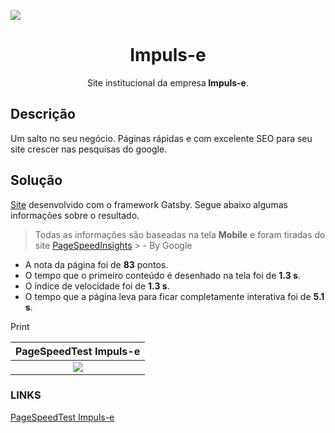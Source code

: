 <img src="./src/img/gelux.png" align="center"></img>
<h1 align="center">Impuls-e</h1>
<p align="center">Site institucional da empresa<strong> Impuls-e</strong>.</p>

## Descrição
Um salto no seu negócio.
Páginas rápidas e com excelente SEO para seu site crescer nas pesquisas do google.

## Solução
[Site](https://geluxeletrica.com.br/) desenvolvido com o framework Gatsby.
Segue abaixo algumas informações sobre o resultado.

> Todas as informações são baseadas na tela **Mobile** e foram tiradas do site [PageSpeedInsights](https://developers.google.com/speed/pagespeed/insights/) > - By Google

- A nota da página foi de **83** pontos.
- O tempo que o primeiro conteúdo é desenhado na tela foi de **1.3 s**.
- O índice de velocidade foi de **1.3 s**.
- O tempo que a página leva para ficar completamente interativa foi de **5.1 s**. 

Print

PageSpeedTest Impuls-e                                         |  
:-----------------------------------------------------------:|
<img src="./src/img/pageSpeedTest.png" align="center"/>   | 


### LINKS

[PageSpeedTest Impuls-e](https://developers.google.com/speed/pagespeed/insights/?url=impuls-e.works)

